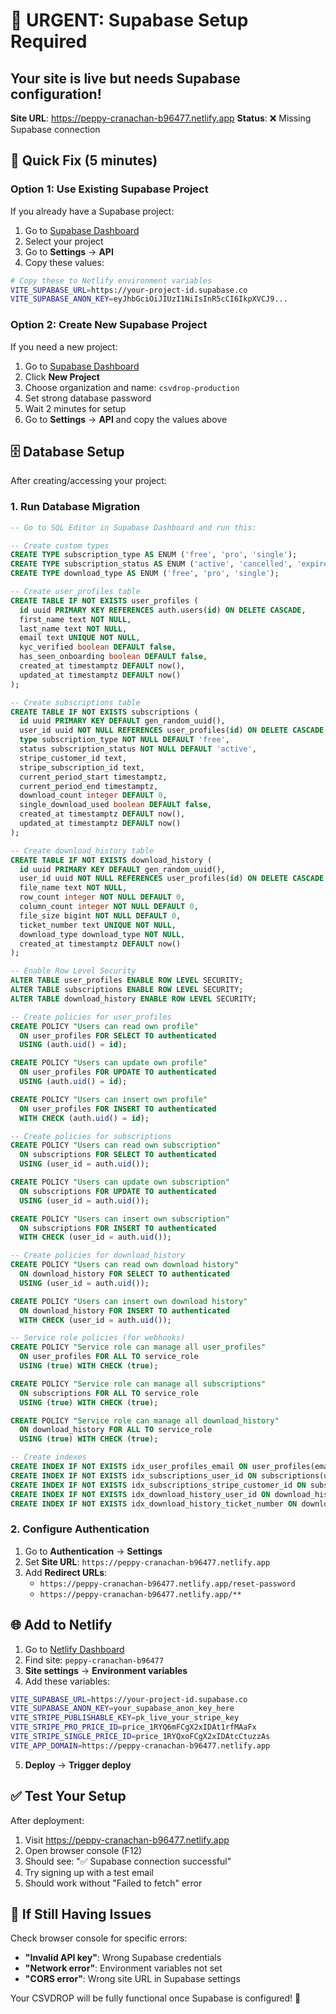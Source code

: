 # 🚨 URGENT: Supabase Setup Required

## Your site is live but needs Supabase configuration!

**Site URL**: https://peppy-cranachan-b96477.netlify.app
**Status**: ❌ Missing Supabase connection

## 🔧 Quick Fix (5 minutes)

### Option 1: Use Existing Supabase Project
If you already have a Supabase project:

1. Go to [Supabase Dashboard](https://supabase.com/dashboard)
2. Select your project
3. Go to **Settings** → **API**
4. Copy these values:

```bash
# Copy these to Netlify environment variables
VITE_SUPABASE_URL=https://your-project-id.supabase.co
VITE_SUPABASE_ANON_KEY=eyJhbGciOiJIUzI1NiIsInR5cCI6IkpXVCJ9...
```

### Option 2: Create New Supabase Project
If you need a new project:

1. Go to [Supabase Dashboard](https://supabase.com/dashboard)
2. Click **New Project**
3. Choose organization and name: `csvdrop-production`
4. Set strong database password
5. Wait 2 minutes for setup
6. Go to **Settings** → **API** and copy the values above

## 🗄️ Database Setup

After creating/accessing your project:

### 1. Run Database Migration
```sql
-- Go to SQL Editor in Supabase Dashboard and run this:

-- Create custom types
CREATE TYPE subscription_type AS ENUM ('free', 'pro', 'single');
CREATE TYPE subscription_status AS ENUM ('active', 'cancelled', 'expired');
CREATE TYPE download_type AS ENUM ('free', 'pro', 'single');

-- Create user_profiles table
CREATE TABLE IF NOT EXISTS user_profiles (
  id uuid PRIMARY KEY REFERENCES auth.users(id) ON DELETE CASCADE,
  first_name text NOT NULL,
  last_name text NOT NULL,
  email text UNIQUE NOT NULL,
  kyc_verified boolean DEFAULT false,
  has_seen_onboarding boolean DEFAULT false,
  created_at timestamptz DEFAULT now(),
  updated_at timestamptz DEFAULT now()
);

-- Create subscriptions table
CREATE TABLE IF NOT EXISTS subscriptions (
  id uuid PRIMARY KEY DEFAULT gen_random_uuid(),
  user_id uuid NOT NULL REFERENCES user_profiles(id) ON DELETE CASCADE,
  type subscription_type NOT NULL DEFAULT 'free',
  status subscription_status NOT NULL DEFAULT 'active',
  stripe_customer_id text,
  stripe_subscription_id text,
  current_period_start timestamptz,
  current_period_end timestamptz,
  download_count integer DEFAULT 0,
  single_download_used boolean DEFAULT false,
  created_at timestamptz DEFAULT now(),
  updated_at timestamptz DEFAULT now()
);

-- Create download_history table
CREATE TABLE IF NOT EXISTS download_history (
  id uuid PRIMARY KEY DEFAULT gen_random_uuid(),
  user_id uuid NOT NULL REFERENCES user_profiles(id) ON DELETE CASCADE,
  file_name text NOT NULL,
  row_count integer NOT NULL DEFAULT 0,
  column_count integer NOT NULL DEFAULT 0,
  file_size bigint NOT NULL DEFAULT 0,
  ticket_number text UNIQUE NOT NULL,
  download_type download_type NOT NULL,
  created_at timestamptz DEFAULT now()
);

-- Enable Row Level Security
ALTER TABLE user_profiles ENABLE ROW LEVEL SECURITY;
ALTER TABLE subscriptions ENABLE ROW LEVEL SECURITY;
ALTER TABLE download_history ENABLE ROW LEVEL SECURITY;

-- Create policies for user_profiles
CREATE POLICY "Users can read own profile"
  ON user_profiles FOR SELECT TO authenticated
  USING (auth.uid() = id);

CREATE POLICY "Users can update own profile"
  ON user_profiles FOR UPDATE TO authenticated
  USING (auth.uid() = id);

CREATE POLICY "Users can insert own profile"
  ON user_profiles FOR INSERT TO authenticated
  WITH CHECK (auth.uid() = id);

-- Create policies for subscriptions
CREATE POLICY "Users can read own subscription"
  ON subscriptions FOR SELECT TO authenticated
  USING (user_id = auth.uid());

CREATE POLICY "Users can update own subscription"
  ON subscriptions FOR UPDATE TO authenticated
  USING (user_id = auth.uid());

CREATE POLICY "Users can insert own subscription"
  ON subscriptions FOR INSERT TO authenticated
  WITH CHECK (user_id = auth.uid());

-- Create policies for download_history
CREATE POLICY "Users can read own download history"
  ON download_history FOR SELECT TO authenticated
  USING (user_id = auth.uid());

CREATE POLICY "Users can insert own download history"
  ON download_history FOR INSERT TO authenticated
  WITH CHECK (user_id = auth.uid());

-- Service role policies (for webhooks)
CREATE POLICY "Service role can manage all user_profiles"
  ON user_profiles FOR ALL TO service_role
  USING (true) WITH CHECK (true);

CREATE POLICY "Service role can manage all subscriptions"
  ON subscriptions FOR ALL TO service_role
  USING (true) WITH CHECK (true);

CREATE POLICY "Service role can manage all download_history"
  ON download_history FOR ALL TO service_role
  USING (true) WITH CHECK (true);

-- Create indexes
CREATE INDEX IF NOT EXISTS idx_user_profiles_email ON user_profiles(email);
CREATE INDEX IF NOT EXISTS idx_subscriptions_user_id ON subscriptions(user_id);
CREATE INDEX IF NOT EXISTS idx_subscriptions_stripe_customer_id ON subscriptions(stripe_customer_id);
CREATE INDEX IF NOT EXISTS idx_download_history_user_id ON download_history(user_id);
CREATE INDEX IF NOT EXISTS idx_download_history_ticket_number ON download_history(ticket_number);
```

### 2. Configure Authentication
1. Go to **Authentication** → **Settings**
2. Set **Site URL**: `https://peppy-cranachan-b96477.netlify.app`
3. Add **Redirect URLs**:
   - `https://peppy-cranachan-b96477.netlify.app/reset-password`
   - `https://peppy-cranachan-b96477.netlify.app/**`

## 🌐 Add to Netlify

1. Go to [Netlify Dashboard](https://app.netlify.com)
2. Find site: `peppy-cranachan-b96477`
3. **Site settings** → **Environment variables**
4. Add these variables:

```bash
VITE_SUPABASE_URL=https://your-project-id.supabase.co
VITE_SUPABASE_ANON_KEY=your_supabase_anon_key_here
VITE_STRIPE_PUBLISHABLE_KEY=pk_live_your_stripe_key
VITE_STRIPE_PRO_PRICE_ID=price_1RYQ6mFCgX2xIDAt1rfMAaFx
VITE_STRIPE_SINGLE_PRICE_ID=price_1RYQxoFCgX2xIDAtcCtuzzAs
VITE_APP_DOMAIN=https://peppy-cranachan-b96477.netlify.app
```

5. **Deploy** → **Trigger deploy**

## ✅ Test Your Setup

After deployment:
1. Visit https://peppy-cranachan-b96477.netlify.app
2. Open browser console (F12)
3. Should see: "✅ Supabase connection successful"
4. Try signing up with a test email
5. Should work without "Failed to fetch" error

## 🚨 If Still Having Issues

Check browser console for specific errors:
- **"Invalid API key"**: Wrong Supabase credentials
- **"Network error"**: Environment variables not set
- **"CORS error"**: Wrong site URL in Supabase settings

Your CSVDROP will be fully functional once Supabase is configured! 🚀